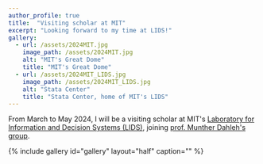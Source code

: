 ```yaml
---
author_profile: true
title:  "Visiting scholar at MIT"
excerpt: "Looking forward to my time at LIDS!"
gallery:
  - url: /assets/2024MIT.jpg
    image_path: /assets/2024MIT.jpg
    alt: "MIT's Great Dome"
    title: "MIT's Great Dome"
  - url: /assets/2024MIT_LIDS.jpg
    image_path: /assets/2024MIT_LIDS.jpg
    alt: "Stata Center"
    title: "Stata Center, home of MIT's LIDS"
---
```


From March to May 2024, I will be a visiting scholar at MIT's [Laboratory for Information and Decision Systems (LIDS)](https://lids.mit.edu/), 
joining [prof. Munther Dahleh's group](https://dahleh.lids.mit.edu/).

{% include gallery id="gallery" layout="half" caption="" %}
